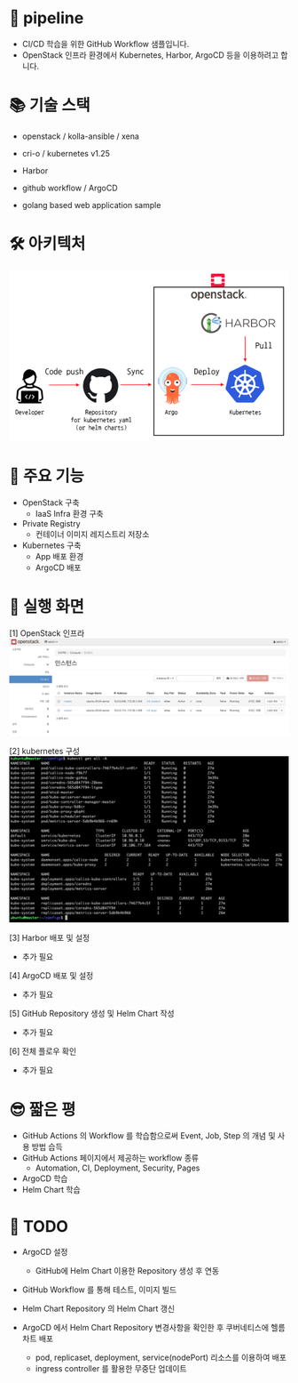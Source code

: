 # 🐑 pipeline

- CI/CD 학습을 위한 GitHub Workflow 샘플입니다.
- OpenStack 인프라 환경에서 Kubernetes, Harbor, ArgoCD 등을 이용하려고 합니다.

# 📚 기술 스택

- openstack / kolla-ansible / xena
- cri-o / kubernetes v1.25
- Harbor
- github workflow / ArgoCD

- golang based web application sample

# 🛠 아키텍처

![Architecture](./docs/image/architecture.png)

# 🌟 주요 기능

- OpenStack 구축
  - IaaS Infra 환경 구축
- Private Registry
  - 컨테이너 이미지 레지스트리 저장소
- Kubernetes 구축
  - App 배포 환경
  - ArgoCD 배포

# 🌠 실행 화면

[1] OpenStack 인프라
![openstack_infra](./docs/image/openstack_infra.png)

[2] kubernetes 구성
![kubernetes](./docs/image/kubernetes.png)

[3] Harbor 배포 및 설정

- 추가 필요

[4] ArgoCD 배포 및 설정

- 추가 필요

[5] GitHub Repository 생성 및 Helm Chart 작성

- 추가 필요

[6] 전체 플로우 확인

- 추가 필요

# 😎 짧은 평

- GitHub Actions 의 Workflow 를 학습함으로써 Event, Job, Step 의 개념 및 사용 방법 습득
- GitHub Actions 페이지에서 제공하는 workflow 종류
  - Automation, CI, Deployment, Security, Pages
- ArgoCD 학습
- Helm Chart 학습

# 🎃 TODO

- ArgoCD 설정
  - GitHub에 Helm Chart 이용한 Repository 생성 후 연동
- GitHub Workflow 를 통해 테스트, 이미지 빌드
- Helm Chart Repository 의 Helm Chart 갱신

- ArgoCD 에서 Helm Chart Repository 변경사항을 확인한 후 쿠버네티스에 헬름 차트 배포
  - pod, replicaset, deployment, service(nodePort) 리소스를 이용하여 배포
  - ingress controller 를 활용한 무중단 업데이트
